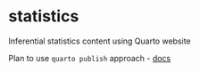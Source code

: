 # statistics
Inferential statistics content using Quarto website

Plan to use `quarto publish` approach - [docs](https://quarto.org/docs/publishing/github-pages.html#publish-command)
